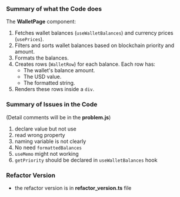 ### Summary of what the Code does

The **WalletPage** component:

1. Fetches wallet balances (`useWalletBalances`) and currency prices (`usePrices`).
2. Filters and sorts wallet balances based on blockchain priority and amount.
3. Formats the balances.
4. Creates rows (`WalletRow`) for each balance. Each row has:
    - The wallet's balance amount.
    - The USD value.
    - The formatted string.
5. Renders these rows inside a `div`.


### Summary of Issues in the Code ###
(Detail comments will be in the **problem.js**)
1. declare value but not use
2. read wrong property
3. naming variable is not clearly
1. No need  `formattedBalances`
2. `useMemo` might not working
3. `getPriority` should be declared in `useWalletBalances` hook 


### Refactor Version ###
- the refactor version is in **refactor_version.ts** file